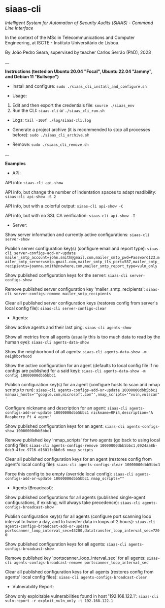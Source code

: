 # siaas-cli

_Intelligent System for Automation of Security Audits (SIAAS) - Command Line Interface_

In the context of the MSc in Telecommunications and Computer Engineering, at ISCTE - Instituto Universitário de Lisboa.

By João Pedro Seara, supervised by teacher Carlos Serrão (PhD), 2023

__

**Instructions (tested on Ubuntu 20.04 "Focal", Ubuntu 22.04 "Jammy", and Debian 11 "Bullseye")**

 - Install and configure: `sudo ./siaas_cli_install_and_configure.sh`

 - Usage:

1. Edit and then export the credentials file: `source ./siaas_env`
2. Run the CLI: `siaas-cli` or `./siaas_cli_run.sh`

 - Logs: `tail -100f ./log/siaas-cli.log`

 - Generate a project archive (it is recommended to stop all processes before): `sudo ./siaas_cli_archive.sh`

 - Remove: `sudo ./siaas_cli_remove.sh`

__

**Examples**

- API:

API info: `siaas-cli api-show`

API info, but change the number of indentation spaces to adapt readibility: `siaas-cli api-show -S 2`

API info, but with a colorful output: `siaas-cli api-show -C`

API info, but with no SSL CA verification: `siaas-cli api-show -I`

- Server:

Show server information and currently active configurations: `siaas-cli server-show`

Publish server configuration key(s) (configure email and report type): `siaas-cli server-configs-add-or-update mailer_smtp_account=john.smith@gmail.com,mailer_smtp_pwd=Password123,mailer_smtp_server=smtp.gmail.com,mailer_smtp_tls_port=587,mailer_smtp_recipients=joanna.smith@nowhere.com,mailer_smtp_report_type=vuln_only`

Show published configuration keys for the server: `siaas-cli server-configs-show`

Remove published server configuration key 'mailer_smtp_recipients': `siaas-cli server-configs-remove mailer_smtp_recipients`

Clear all published server configuration keys (restores config from server's local config file): `siaas-cli server-configs-clear`

- Agents:

Show active agents and their last ping: `siaas-cli agents-show`

Show all metrics from all agents (usually this is too much data to read by the human eye): `siaas-cli agents-data-show`

Show the neighborhood of all agents: `siaas-cli agents-data-show -m neighborhood`

Show the active configuration for an agent (defaults to local config file if no configs are published for a said key): `siaas-cli agents-data-show -m config 10000000dbb5bbc1`

Publish configuration key(s) for an agent (configure hosts to scan and nmap scripts to run): `siaas-cli agents-configs-add-or-update 10000000dbb5bbc1 manual_hosts='"google.com,microsoft.com"',nmap_scripts='"vuln,vulscan"'`

Configure nickname and description for an agent: `siaas-cli agents-configs-add-or-update 10000000dbb5bbc1 nickname=RPi4,description="A Raspberry Pi 4 agent"`

Show published configuration keys for an agent: `siaas-cli agents-configs-show 10000000dbb5bbc1`

Remove published key 'nmap_scripts' for two agents (go back to using local config file): `siaas-cli agents-configs-remove 10000000dbb5bbc1,0924aa8b-6dc9-4fec-9716-d1601fc8b6c6 nmap_scripts`

Clear all published configuration keys for an agent (restores config from agent's local config file): `siaas-cli agents-configs-clear 10000000dbb5bbc1`

Force this config to be empty (override local config): `siaas-cli agents-configs-add-or-update 10000000dbb5bbc1 nmap_scripts=""`

- Agents (Broadcast):

Show published configurations for all agents (published single-agent configurations, if existing, will always take precedence): `siaas-cli agents-configs-broadcast-show`

Publish configuration key(s) for all agents (configure port scanning loop interval to twice a day, and to transfer data in loops of 2 hours): `siaas-cli agents-configs-broadcast-add-or-update portscanner_loop_interval_sec=43200,datatransfer_loop_interval_sec=7200`

Show published configuration keys for all agents: `siaas-cli agents-configs-broadcast-show`

Remove published key 'portscanner_loop_interval_sec' for all agents: `siaas-cli agents-configs-broadcast-remove portscanner_loop_interval_sec`

Clear all published configuration keys for all agents (restores config from agents' local config files): `siaas-cli agents-configs-broadcast-clear`

- Vulnerability Report:

Show only exploitable vulnerabilities found in host '192.168.122.1': `siaas-cli vuln-report -r exploit_vuln_only -t 192.168.122.1`
